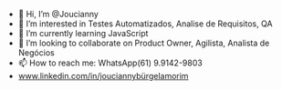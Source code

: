 - 👋 Hi, I’m @Joucianny
- 👀 I’m interested in Testes Automatizados, Analise de Requisitos, QA
- 🌱 I’m currently learning JavaScript
- 💞️ I’m looking to collaborate on Product Owner, Agilista, Analista de Negócios
- 📫 How to reach me: WhatsApp(61) 9.9142-9803
- www.linkedin.com/in/jouciannybürgelamorim

<!---
Joucianny/Joucianny is a ✨ special ✨ repository because its `README.md` (this file) appears on your GitHub profile.
You can click the Preview link to take a look at your changes.
--->
